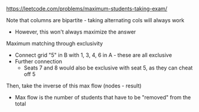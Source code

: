 https://leetcode.com/problems/maximum-students-taking-exam/


Note that columns are bipartite - taking alternating cols will always work
- However, this won't always maximize the answer

Maximum matching through exclusivity
- Connect grid "5" in B with 1, 3, 4, 6 in A - these are all exclusive
- Further connection
	- Seats 7 and 8 would also be exclusive with seat 5, as they can cheat off 5

Then, take the inverse of this max flow (nodes - result)
- Max flow is the number of students that have to be "removed" from the total